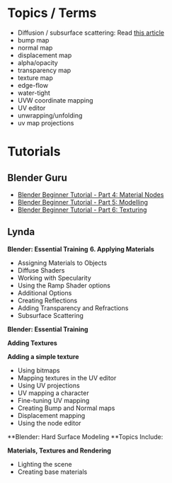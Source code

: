 # Topics / Terms
 * Diffusion / subsurface scattering: Read [this article](https://en.wikipedia.org/wiki/Subsurface_scattering)
 * bump map
 * normal map
 * displacement map
 * alpha/opacity
 * transparency map
 * texture map
 * edge-flow
 * water-tight
 * UVW coordinate mapping
 * UV editor
 * unwrapping/unfolding
 * uv map projections

# Tutorials

## Blender Guru

 * [Blender Beginner Tutorial - Part 4: Material Nodes](https://www.youtube.com/watch?v=f5Gb1VK98Wc)
 * [Blender Beginner Tutorial - Part 5: Modelling](https://www.youtube.com/watch?v=ZtSh4Yedafg)
 * [Blender Beginner Tutorial - Part 6: Texturing](https://www.youtube.com/watch?v=izqZe8s_Jmw)

## Lynda

**Blender: Essential Training**
**6. Applying Materials**
* Assigning Materials to Objects
* Diffuse Shaders
* Working with Specularity
* Using the Ramp Shader options
* Additional Options
* Creating Reflections
* Adding Transparency and Refractions
* Subsurface Scattering

**Blender: Essential Training**

  **Adding Textures**

**Adding a simple texture**
* Using bitmaps
* Mapping textures in the UV editor
* Using UV projections
* UV mapping a character
* Fine-tuning UV mapping
* Creating Bump and Normal maps
* Displacement mapping
* Using the node editor

**Blender: Hard Surface Modeling
**Topics Include:

**Materials, Textures and Rendering**
* Lighting the scene
* Creating base materials